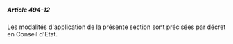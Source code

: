 ##### Article 494-12

Les modalités d'application de la présente section sont précisées par décret en Conseil d'Etat.


